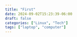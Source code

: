 ```yaml
---
title: "First"
date: 2024-09-02T15:23:39-06:00
draft: false
categories: ["Linux", "Tech"]
tags: ["laptop", "computer"]
---
```

